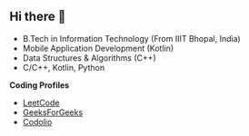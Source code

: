 ## Hi there 👋

<!--
**JiitAsh/JiitAsh** is a ✨ _special_ ✨ repository because its `README.md` (this file) appears on your GitHub profile.

Here are some ideas to get you started:

- 🔭 I’m currently working on ...
- 🌱 I’m currently learning ...
- 👯 I’m looking to collaborate on ...
- 🤔 I’m looking for help with ...
- 💬 Ask me about ...
- 📫 How to reach me: ...
- 😄 Pronouns: ...
- ⚡ Fun fact: ...
-->

- B.Tech in Information Technology (From IIIT Bhopal, India)
- Mobile Application Development (Kotlin)
- Data Structures & Algorithms (C++)
- C/C++, Kotlin, Python



__Coding Profiles__
- [LeetCode](https://leetcode.com/JiitAsh/)
- [GeeksForGeeks](https://auth.geeksforgeeks.org/user/jiit_ash/practice)
- [Codolio](https://codolio.com/profile/JiitAsh)
